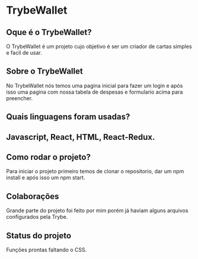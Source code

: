 <h1>TrybeWallet</h1>

<h2>Oque é o TrybeWallet?</h2>

O TrybeWallet é um projeto cujo objetivo é ser um criador de cartas simples e facil de usar.

<h2>Sobre o TrybeWallet</h2>

No TrybeWallet nós temos uma pagina inicial para fazer um login e após isso uma pagina com nossa tabela de despesas e formulario acima para preencher.

<h2>Quais linguagens foram usadas?<h2>

Javascript, React, HTML, React-Redux.

<h2>Como rodar o projeto?</h2>

Para iniciar o projeto primeiro temos de clonar o repositorio, dar um npm install e após isso um npm start.

<h2>Colaborações</h2>

Grande parte do projeto foi feito por mim porém já haviam alguns arquivos configurados pela Trybe.

<h2>Status do projeto</h2>

Funções prontas faltando o CSS.
